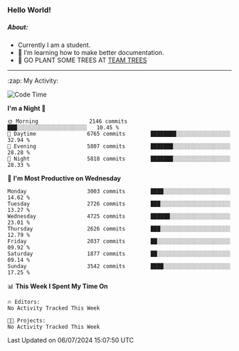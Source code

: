 ### Hello World!

##### About:
- Currently I am a student.
- 🌱 I’m learning how to make better documentation.
- 🌱 GO PLANT SOME TREES AT [TEAM TREES](https://teamtrees.org/)

---
  <summary>:zap: My Activity:</summary>
  
<!--START_SECTION:waka-->
![Code Time](http://img.shields.io/badge/Code%20Time-1%2C377%20hrs%2025%20mins-blue)

**I'm a Night 🦉** 

```text
🌞 Morning                2146 commits        ███░░░░░░░░░░░░░░░░░░░░░░   10.45 % 
🌆 Daytime                6765 commits        ████████░░░░░░░░░░░░░░░░░   32.94 % 
🌃 Evening                5807 commits        ███████░░░░░░░░░░░░░░░░░░   28.28 % 
🌙 Night                  5818 commits        ███████░░░░░░░░░░░░░░░░░░   28.33 % 
```
📅 **I'm Most Productive on Wednesday** 

```text
Monday                   3003 commits        ████░░░░░░░░░░░░░░░░░░░░░   14.62 % 
Tuesday                  2726 commits        ███░░░░░░░░░░░░░░░░░░░░░░   13.27 % 
Wednesday                4725 commits        ██████░░░░░░░░░░░░░░░░░░░   23.01 % 
Thursday                 2626 commits        ███░░░░░░░░░░░░░░░░░░░░░░   12.79 % 
Friday                   2037 commits        ██░░░░░░░░░░░░░░░░░░░░░░░   09.92 % 
Saturday                 1877 commits        ██░░░░░░░░░░░░░░░░░░░░░░░   09.14 % 
Sunday                   3542 commits        ████░░░░░░░░░░░░░░░░░░░░░   17.25 % 
```


📊 **This Week I Spent My Time On** 

```text
🔥 Editors: 
No Activity Tracked This Week

🐱‍💻 Projects: 
No Activity Tracked This Week
```


 Last Updated on 06/07/2024 15:07:50 UTC
<!--END_SECTION:waka-->
